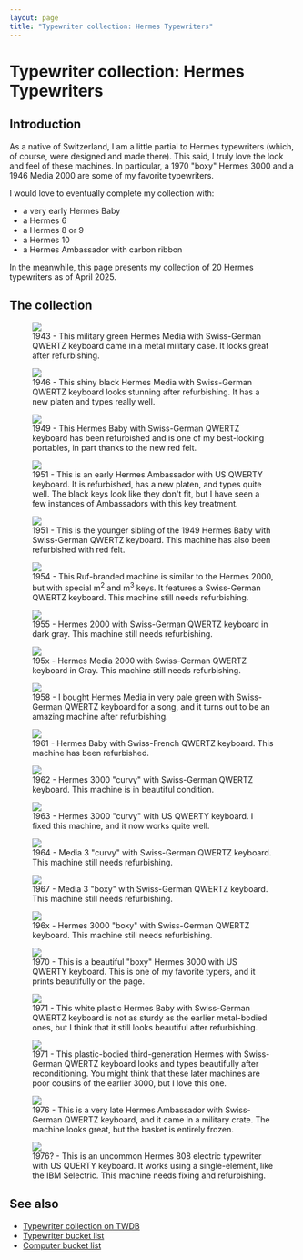 ```yaml
---
layout: page
title: "Typewriter collection: Hermes Typewriters"
---
```


# Typewriter collection: Hermes Typewriters

## Introduction

As a native of Switzerland, I am a little partial to Hermes typewriters (which, of course, were designed and made there). This said, I truly love the look and feel of these machines. In particular, a 1970 "boxy" Hermes 3000 and a 1946 Media 2000 are some of my favorite typewriters.

I would love to eventually complete my collection with:

- a very early Hermes Baby
- a Hermes 6
- a Hermes 8 or 9
- a Hermes 10
- a Hermes Ambassador with carbon ribbon

In the meanwhile, this page presents my collection of 20 Hermes typewriters as of April 2025. 

## The collection

<div class="tw-table">

<figure>
    <img src="/assets/pages/typewriter-hermes/IMG_4528.jpg"/>
    <figcaption>1943 - This military green Hermes Media with Swiss-German QWERTZ keyboard came in a metal military case. It looks great after refurbishing.</figcaption>
</figure>
<figure>
    <img src="/assets/pages/typewriter-hermes/IMG_4211.jpg"/>
    <figcaption>1946 - This shiny black Hermes Media with Swiss-German QWERTZ keyboard looks stunning after refurbishing. It has a new platen and types really well.</figcaption>
</figure>
<figure>
    <img src="/assets/pages/typewriter-hermes/IMG_3853.jpg"/>
    <figcaption>1949 - This Hermes Baby with Swiss-German QWERTZ keyboard has been refurbished and is one of my best-looking portables, in part thanks to the new red felt.</figcaption>
</figure>
<figure>
    <img src="/assets/pages/typewriter-hermes/IMG_7212.jpg"/>
    <figcaption>1951 - This is an early Hermes Ambassador with US QWERTY keyboard. It is refurbished, has a new platen, and types quite well. The black keys look like they don't fit, but I have seen a few instances of Ambassadors with this key treatment.</figcaption>
</figure>
<figure>
    <img src="/assets/pages/typewriter-hermes/IMG_3786.jpg"/>
    <figcaption>1951 - This is the younger sibling of the 1949 Hermes Baby with Swiss-German QWERTZ keyboard. This machine has also been refurbished with red felt.</figcaption>
</figure>
<figure>
    <img src="/assets/pages/typewriter-hermes/IMG_8868.jpg"/>
    <figcaption>1954 - This Ruf-branded machine is similar to the Hermes 2000, but with special m<sup>2</sup> and m<sup>3</sup> keys. It features a Swiss-German QWERTZ keyboard. This machine still needs refurbishing.</figcaption>
</figure>
<figure>
    <img src="/assets/pages/typewriter-hermes/IMG_8911.jpg"/>
    <figcaption>1955 - Hermes 2000 with Swiss-German QWERTZ keyboard in dark gray. This machine still needs refurbishing.</figcaption>
</figure>
<figure>
    <img src="/assets/pages/typewriter-hermes/media2000gray.jpg"/>
    <figcaption>195x - Hermes Media 2000 with Swiss-German QWERTZ keyboard in Gray. This machine still needs refurbishing.</figcaption>
</figure>
<figure>
    <img src="/assets/pages/typewriter-hermes/IMG_7457.jpg"/>
    <figcaption>1958 - I bought Hermes Media in very pale green with Swiss-German QWERTZ keyboard for a song, and it turns out to be an amazing machine after refurbishing.</figcaption>
</figure>
<figure>
    <img src="/assets/pages/typewriter-hermes/IMG_3376.jpg"/>
    <figcaption>1961 - Hermes Baby with Swiss-French QWERTZ keyboard. This machine has been refurbished.</figcaption>
</figure>
<figure>
    <img src="/assets/pages/typewriter-hermes/IMG_1181.jpg"/>
    <figcaption>1962 - Hermes 3000 "curvy" with Swiss-German QWERTZ keyboard. This machine is in beautiful condition.</figcaption>
</figure>
<figure>
    <img src="/assets/pages/typewriter-hermes/IMG_9869.jpg"/>
    <figcaption>1963 - Hermes 3000 "curvy" with US QWERTY keyboard. I fixed this machine, and it now works quite well.</figcaption>
</figure>
<figure>
    <img src="/assets/pages/typewriter-hermes/IMG_4592.jpg"/>
    <figcaption>1964 - Media 3 "curvy" with Swiss-German QWERTZ keyboard. This machine still needs refurbishing.</figcaption>
</figure>
<figure>
    <img src="/assets/pages/typewriter-hermes/IMG_2198.jpg"/>
    <figcaption>1967 - Media 3 "boxy" with Swiss-German QWERTZ keyboard. This machine still needs refurbishing.</figcaption>
</figure>
<figure>
    <img src="/assets/pages/typewriter-hermes/3000qwertz.jpg"/>
    <figcaption>196x - Hermes 3000 "boxy" with Swiss-German QWERTZ keyboard. This machine still needs refurbishing.</figcaption>
</figure>
<figure>
    <img src="/assets/pages/typewriter-hermes/IMG_8208.jpg"/>
    <figcaption>1970 - This is a beautiful "boxy" Hermes 3000 with US QWERTY keyboard. This is one of my favorite typers, and it prints beautifully on the page.</figcaption>
</figure>
<figure>
    <img src="/assets/pages/typewriter-hermes/IMG_7502.jpg"/>
    <figcaption>1971 - This white plastic Hermes Baby with Swiss-German QWERTZ keyboard is not as sturdy as the earlier metal-bodied ones, but I think that it still looks beautiful after refurbishing.</figcaption>
</figure>
<figure>
    <img src="/assets/pages/typewriter-hermes/IMG_1984.jpg"/>
    <figcaption>1971 - This plastic-bodied third-generation Hermes with Swiss-German QWERTZ keyboard looks and types beautifully after reconditioning. You might think that these later machines are poor cousins of the earlier 3000, but I love this one.</figcaption>
</figure>
<figure>
    <img src="/assets/pages/typewriter-hermes/IMG_7886.jpg"/>
    <figcaption>1976 - This is a very late Hermes Ambassador with Swiss-German QWERTZ keyboard, and it came in a military crate. The machine looks great, but the basket is entirely frozen.</figcaption>
</figure>
<figure>
    <img src="/assets/pages/typewriter-hermes/IMG_4241.jpg"/>
    <figcaption>1976? - This is an uncommon Hermes 808 electric typewriter with US QUERTY keyboard. It works using a single-element, like the IBM Selectric. This machine needs fixing and refurbishing.</figcaption>
</figure>

</div>

## See also

- [Typewriter collection on TWDB](https://typewriterdatabase.com/typewriters.php?hunter_search=3614&collection_search=My+Collection)
- [Typewriter bucket list](/pages/typewriter-bucket-list/)
- [Computer bucket list](/pages/computer-bucket-list/)

